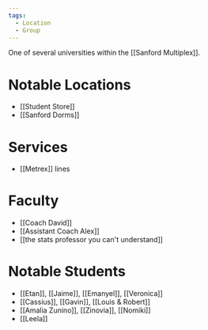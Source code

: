 ```yaml
---
tags:
  - Location
  - Group
---
```

One of several universities within the [[Sanford Multiplex]].
# Notable Locations
- [[Student Store]]
- [[Sanford Dorms]]
# Services
- [[Metrex]] lines
# Faculty
- [[Coach David]]
- [[Assistant Coach Alex]]
- [[the stats professor you can't understand]]
# Notable Students
- [[Etan]], [[Jaime]], [[Emanyel]], [[Veronica]]
- [[Cassius]], [[Gavin]], [[Louis & Robert]]
- [[Amalia Zunino]], [[Zinovia]], [[Nomiki]]
- [[Leela]]